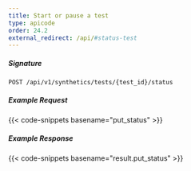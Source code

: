 ```yaml
---
title: Start or pause a test
type: apicode
order: 24.2
external_redirect: /api/#status-test
---
```


##### Signature
`POST /api/v1/synthetics/tests/{test_id}/status`

##### Example Request

{{< code-snippets basename="put_status" >}}

##### Example Response

{{< code-snippets basename="result.put_status" >}}
